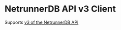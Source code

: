 # NetrunnerDB API v3 Client

Supports [v3 of the NetrunnerDB API](https://api-preview.netrunnerdb.com/api/docs#factions)
